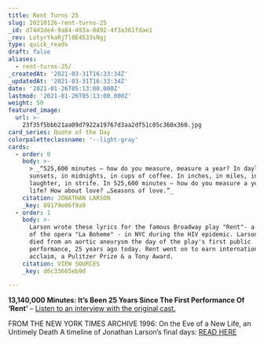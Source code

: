 ```yaml
---
title: Rent Turns 25
slug: 20210126-rent-turns-25
_id: d74d1de4-9a84-493a-8d92-4f3a361fdae1
_rev: LotyrYkaRjTl0E4533sNgj
type: quick_reads
draft: false
aliases:
  - rent-turns-25/
_createdAt: '2021-03-31T16:33:34Z'
_updatedAt: '2021-03-31T16:33:34Z'
date: '2021-01-26T05:13:00.000Z'
lastmod: '2021-01-26T05:13:00.000Z'
weight: 50
featured_image:
  url: >-
    23f35f5bbb21aa09d7922a19767d3aa2df51c05c360x360.jpg
card_series: Quote of the Day
colorpaletteclassname: '--light-gray'
cards:
  - order: 0
    body: >-
      > _“525,600 minutes – how do you measure, measure a year? In daylights, in
      sunsets, in midnights, in cups of coffee. In inches, in miles, in
      laughter, in strife. In 525,600 minutes – how do you measure a year in the
      life? How about love? …Seasons of love.”_
    citation: JONATHAN LARSON
    _key: 89179e06f9a9
  - order: 1
    body: >-
      Larson wrote these lyrics for the famous Broadway play "Rent"- a retelling
      of the opera "La Boheme" - in NYC during the HIV epidemic. Larson, 35,
      died from an aortic aneurysm the day of the play's first public
      performance, 25 years ago today. Rent went on to earn international
      acclaim, a Pulitzer Prize & a Tony Award.
    citation: VIEW SOURCES
    _key: d6c33665eb9d

---
```

**13,140,000 Minutes: It’s Been 25 Years Since The First Performance Of ‘Rent’** – [Listen to an interview with the original cast.](https://www.npr.org/2021/01/25/959666108/13-140-000-minutes-its-been-25-years-since-the-first-performance-of-rent)

FROM THE NEW YORK TIMES ARCHIVE 1996: On the Eve of a New Life, an Untimely Death A timeline of Jonathan Larson’s final days: [READ HERE](https://www.nytimes.com/1996/12/13/nyregion/on-the-eve-of-a-new-life-an-untimely-death.html)